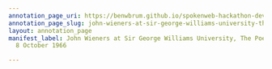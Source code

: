 ```yaml
---
annotation_page_uri: https://benwbrum.github.io/spokenweb-hackathon-development-noterms/annotations/john-wieners-at-sir-george-williams-university-the-poetry-series-8-october-1966-canvas-1-unknown.json
annotation_page_slug: john-wieners-at-sir-george-williams-university-the-poetry-series-8-october-1966-canvas-1-unknown
layout: annotation_page
manifest_label: John Wieners at Sir George Williams University, The Poetry Series,
  8 October 1966

---
```

